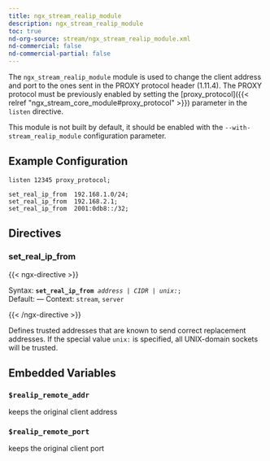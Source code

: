 ```yaml
---
title: ngx_stream_realip_module
description: ngx_stream_realip_module
toc: true
nd-org-source: stream/ngx_stream_realip_module.xml
nd-commercial: false
nd-commercial-partial: false
---
```



<!--
      ********************************************************************************
      🛑 WARNING: AUTOGENERATED FILE - DO NOT EDIT 🛑 This Markdown file was
      automatically generated from the source XML documentation. Any manual
      changes made directly to this file will be overwritten. To request or
      suggest changes, please edit the source XML files instead.
      https://github.com/nginx/nginx.org/tree/main/xml/en
      ********************************************************************************
      -->


The `ngx_stream_realip_module` module is used
to change the client address and port
to the ones sent in the PROXY protocol header (1.11.4).
The PROXY protocol must be previously enabled by setting the
[proxy_protocol]({{< relref "ngx_stream_core_module#proxy_protocol" >}}) parameter
in the `listen` directive.

This module is not built by default, it should be enabled with the
`--with-stream_realip_module`
configuration parameter.
## Example Configuration


```nginx 
listen 12345 proxy_protocol;

set_real_ip_from  192.168.1.0/24;
set_real_ip_from  192.168.2.1;
set_real_ip_from  2001:0db8::/32;
 ```

## Directives

### set_real_ip_from

{{< ngx-directive >}}

<tr>
<th>Syntax: </th>
<td><code><strong>set_real_ip_from</strong> <i>address</i> <i>|</i> <i>CIDR</i> <i>|</i> <i>unix:</i>;</code><br/></td>
</tr><tr>
<th>Default: </th>
<td>
      —
    </td>
</tr><tr>
<th>Context: </th>
<td><code>stream</code>, <code>server</code></td>
</tr>

{{< /ngx-directive >}}


Defines trusted addresses that are known to send correct
replacement addresses.
If the special value `unix:` is specified,
all UNIX-domain sockets will be trusted.
## Embedded Variables



### `$realip_remote_addr`


keeps the original client address



### `$realip_remote_port`


keeps the original client port



